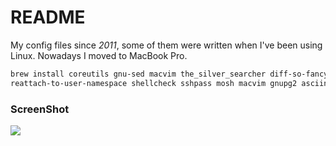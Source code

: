 README
======

My config files since *2011*, some of them were written when I've been using Linux.
Nowadays I moved to MacBook Pro.

```sh
brew install coreutils gnu-sed macvim the_silver_searcher diff-so-fancy ctags
reattach-to-user-namespace shellcheck sshpass mosh macvim gnupg2 asciinema fzf
```

### ScreenShot

![](https://i.imgur.com/ILkzC2E.png)
